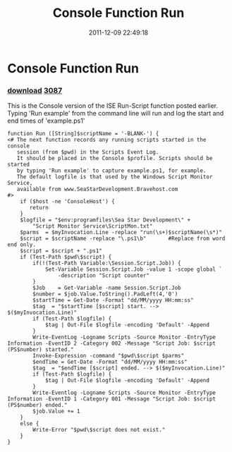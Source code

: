 ﻿---
pid:            3086
parent:         0
children:       3087
poster:         Archdeacon
title:          Console Function Run
date:           2011-12-09 22:49:18
description:    This is the Console version of the ISE Run-Script function posted earlier. Typing 'Run example' from the command line will run and log the start and end times of 'example.ps1'
format:         posh
---

# Console Function Run

### [download](3086.ps1)  [3087](3087.md)

This is the Console version of the ISE Run-Script function posted earlier. Typing 'Run example' from the command line will run and log the start and end times of 'example.ps1'

```posh
function Run ([String]$scriptName = '-BLANK-') {
<# The next function records any running scripts started in the console
   session (from $pwd) in the Scripts Event Log.
   It should be placed in the Console $profile. Scripts should be started
   by typing 'Run example' to capture example.ps1, for example. 
   The default logfile is that used by the Windows Script Monitor Service, 
   available from www.SeaStarDevelopment.Bravehost.com
#>   
    if ($host -ne 'ConsoleHost') {
       return
    }
    $logfile = "$env:programfiles\Sea Star Development\" + 
        "Script Monitor Service\ScriptMon.txt"
    $parms  = $myInvocation.Line -replace "run(\s+)$scriptName(\s*)"
    $script = $scriptName -replace "\.ps1\b"       #Replace from word end only.          
    $script = $script + ".ps1"
    if (Test-Path $pwd\$script) {
        if(!(Test-Path Variable:\Session.Script.Job)) {
            Set-Variable Session.Script.Job -value 1 -scope global `
                -description "Script counter"
        }
        $Job    = Get-Variable -name Session.Script.Job
        $number = $job.Value.ToString().PadLeft(4,'0')
        $startTime = Get-Date -Format "dd/MM/yyyy HH:mm:ss"
        $tag  = "$startTime [$script] start. --> $($myInvocation.Line)"
        if (Test-Path $logfile) {
            $tag | Out-File $logfile -encoding 'Default' -Append
        }
        Write-EventLog -Logname Scripts -Source Monitor -EntryType Information -EventID 2 -Category 002 -Message "Script Job: $script (PS$number) started."
        Invoke-Expression -command "$pwd\$script $parms"
        $endTime = Get-Date -Format "dd/MM/yyyy HH:mm:ss"
        $tag  = "$endTime [$script] ended. --> $($myInvocation.Line)"
        if (Test-Path $logfile) {
            $tag | Out-File $logfile -encoding 'Default' -Append
        }
        Write-Eventlog -Logname Scripts -Source Monitor -EntryType Information -EventID 1 -Category 001 -Message "Script Job: $script (PS$number) ended."
        $job.Value += 1 
    }
    else {
        Write-Error "$pwd\$script does not exist."
    }
}     
```
